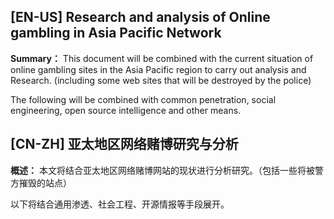 [EN-US]
Research and analysis of Online gambling in Asia Pacific Network
--------------------------------------------

**Summary：**
This document will be combined with the current situation of online gambling sites in the Asia Pacific region to carry out analysis and Research. 
(including some web sites that will be destroyed by the police)

The following will be combined with common penetration, social engineering, open source intelligence and other means.



[CN-ZH]
亚太地区网络赌博研究与分析
--------------------------------------------
**概述：**
本文将结合亚太地区网络赌博网站的现状进行分析研究。（包括一些将被警方摧毁的站点）

以下将结合通用渗透、社会工程、开源情报等手段展开。
